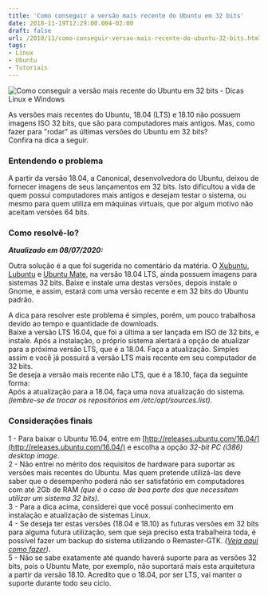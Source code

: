 ```yaml
---
title: 'Como conseguir a versão mais recente do Ubuntu em 32 bits'
date: 2018-11-19T12:29:00.004-02:00
draft: false
url: /2018/11/como-conseguir-versao-mais-recente-do-ubuntu-32-bits.html
tags: 
- Linux
- Ubuntu
- Tutoriais
---
```


![Como conseguir a versão mais recente do Ubuntu em 32 bits - Dicas Linux e Windows](https://3.bp.blogspot.com/-yMpE7mq2Tfg/XImv9mEmdiI/AAAAAAAAKz8/ll1CTOjYOJQJZW9e5IflLmb-lgi2HbiUgCLcBGAs/s200/32BITS.png "Como conseguir a versão mais recente do Ubuntu em 32 bits - Dicas Linux e Windows")

As versões mais recentes do Ubuntu, 18.04 (LTS) e 18.10 não possuem imagens ISO 32 bits, que são para computadores mais antigos. Mas, como fazer para "rodar" as últimas versões do Ubuntu em 32 bits?  
Confira na dica a seguir.

  
  
  
  
  

### Entendendo o problema

  
A partir da versão 18.04, a Canonical, desenvolvedora do Ubuntu, deixou de fornecer imagens de seus lançamentos em 32 bits. Isto dificultou a vida de quem possui computadores mais antigos e desejam testar o sistema, ou mesmo para quem utiliza em máquinas virtuais, que por algum motivo não aceitam versões 64 bits.  
  

### Como resolvê-lo?

  
_**Atualizado em 08/07/2020:**_  
  
Outra solução é a que foi sugerida no comentário da matéria. O [Xubuntu](http://mirror.aarnet.edu.au/pub/xubuntu/releases/18.04/release/xubuntu-18.04.4-desktop-i386.iso), [Lubuntu](http://cdimage.ubuntu.com/lubuntu/releases/18.04/release/lubuntu-18.04.4-desktop-i386.iso) e [Ubuntu Mate](http://cdimage.ubuntu.com/ubuntu-mate/releases/18.04/release/ubuntu-mate-18.04.4-desktop-i386.iso), na versão 18.04 LTS, ainda possuem imagens para sistemas 32 bits. Baixe e instale uma destas versões, depois instale o Gnome, e assim, estará com uma versão recente e em 32 bits do Ubuntu padrão.  
  
A dica para resolver este problema é simples, porém, um pouco trabalhosa devido ao tempo e quantidade de downloads.  
Baixe a versão LTS 16.04, que foi a última a ser lançada em ISO de 32 bits, e instale. Após a instalação, o próprio sistema alertará a opção de atualizar para a próxima versão LTS, que é a 18.04. Faça a atualização. Simples assim e você já possuirá a versão LTS mais recente em seu computador de 32 bits.  
Se deseja a versão mais recente não LTS, que é a 18.10, faça da seguinte forma:  
Após a atualização para a 18.04, faça uma nova atualização do sistema. _(lembre-se de trocar os repositórios em /etc/apt/sources.list)_.  
  

### Considerações finais

  
1 - Para baixar o Ubuntu 16.04, entre em [http://releases.ubuntu.com/16.04/](http://releases.ubuntu.com/16.04/) e escolha a opção _32-bit PC (i386) desktop image_.  
2 - Não entrei no mérito dos requisitos de hardware para suportar as versões mais recentes do Ubuntu. Mas quem pretende utilizá-las deve saber que o desempenho poderá não ser satisfatório em computadores com até 2Gb de RAM _(que é o caso de boa parte dos que necessitam utilizar um sistema 32 bits)._  
3 - Para a dica acima, considerei que você possui conhecimento em instalação e atualização de sistemas Linux.  
4 - Se deseja ter estas versões (18.04 e 18.10) as futuras versões em 32 bits para alguma futura utilização, sem que seja preciso esta trabalheira toda, é possível fazer um backup do sistema utilizando o Remaster-GTK. _([Veja aqui como fazer](https://info.wsouza.com.br/2018/07/backup-com-remaster-gtk.html))_.  
5 - Não se sabe exatamente até quando haverá suporte para as versões 32 bits, pois o Ubuntu Mate, por exemplo, não suportará mais esta arquitetura a partir da versão 18.10. Acredito que o 18.04, por ser LTS, vai manter o suporte durante todo seu ciclo.